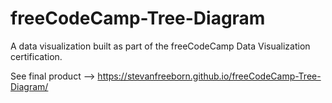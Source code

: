 # freeCodeCamp-Tree-Diagram

A data visualization built as part of the freeCodeCamp Data Visualization certification.

See final product --> https://stevanfreeborn.github.io/freeCodeCamp-Tree-Diagram/
